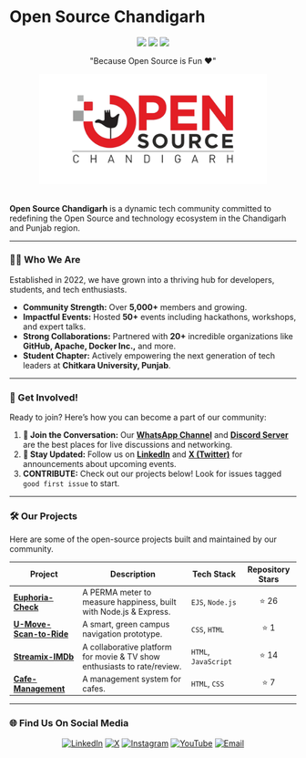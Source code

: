 # Open Source Chandigarh

<p align="center">
  <img src="https://img.shields.io/badge/Learn-✨-ff0000?style=for-the-badge"/>
  <img src="https://img.shields.io/badge/Foster-✨-ff0000?style=for-the-badge"/>
  <img src="https://img.shields.io/badge/Express-✨-ff0000?style=for-the-badge"/>
</p>

<p align="center">
  "Because Open Source is Fun ❤️"
</p>

<div align="center">
  <img src="./Images/osc-logo-new.png" alt="Open Source Chandigarh Logo" width="400px"/>
</div>

<br>

**Open Source Chandigarh** is a dynamic tech community committed to redefining the Open Source and technology ecosystem in the Chandigarh and Punjab region.

---

### 🙋‍♀️ Who We Are

Established in 2022, we have grown into a thriving hub for developers, students, and tech enthusiasts.

- **Community Strength:** Over **5,000+** members and growing.
- **Impactful Events:** Hosted **50+** events including hackathons, workshops, and expert talks.
- **Strong Collaborations:** Partnered with **20+** incredible organizations like **GitHub, Apache, Docker Inc.,** and more.
- **Student Chapter:** Actively empowering the next generation of tech leaders at **Chitkara University, Punjab**.

---

### 🚀 Get Involved!

Ready to join? Here’s how you can become a part of our community:

1.  **💬 Join the Conversation:** Our [**WhatsApp Channel**](https://www.whatsapp.com/channel/0029Va5VPcs42Dcg5T1vaB12) and [**Discord Server**](https://discord.gg/CqD6HY732h) are the best places for live discussions and networking.
2.  **🔔 Stay Updated:** Follow us on [**LinkedIn**](https://www.linkedin.com/company/open-source-chandigarh/) and [**X (Twitter)**](https://x.com/OSChandigarh) for announcements about upcoming events.
3.  **CONTRIBUTE:** Check out our projects below! Look for issues tagged `good first issue` to start.

---

### 🛠️ Our Projects

Here are some of the open-source projects built and maintained by our community.

| Project                                                                                  | Description                                                              | Tech Stack           | Repository Stars |
| ---------------------------------------------------------------------------------------- | ------------------------------------------------------------------------ | -------------------- | :--------------: |
| [**Euphoria-Check**](https://github.com/Open-Source-Chandigarh/Euphoria-Check)           | A PERMA meter to measure happiness, built with Node.js & Express.        | `EJS`, `Node.js`     |      ⭐ 26       |
| [**U-Move-Scan-to-Ride**](https://github.com/Open-Source-Chandigarh/U-Move-Scan-to-Ride-Service) | A smart, green campus navigation prototype.                              | `CSS`, `HTML`        |       ⭐ 1       |
| [**Streamix-IMDb**](https://github.com/Open-Source-Chandigarh/Streamix-IMDb)             | A collaborative platform for movie & TV show enthusiasts to rate/review. | `HTML`, `JavaScript` |      ⭐ 14       |
| [**Cafe-Management**](https://github.com/Open-Source-Chandigarh/Cafe-Management)         | A management system for cafes.                                           | `HTML`, `CSS`        |       ⭐ 7       |

---

### 🌐 Find Us On Social Media

<p align="center">
  <a href="https://www.linkedin.com/company/open-source-chandigarh/" target="_blank"><img src="https://img.shields.io/badge/LinkedIn-0077B5?style=for-the-badge&logo=linkedin&logoColor=white" alt="LinkedIn"/></a>
  <a href="https://x.com/OSChandigarh" target="_blank"><img src="https://img.shields.io/badge/X (Twitter)-000000?style=for-the-badge&logo=x&logoColor=white" alt="X"/></a>
  <a href="https://www.instagram.com/opensourcechandigarh/" target="_blank"><img src="https://img.shields.io/badge/Instagram-E4405F?style=for-the-badge&logo=instagram&logoColor=white" alt="Instagram"/></a>
  <a href="https://www.youtube.com/@opensourcechandigarh" target="_blank"><img src="https://img.shields.io/badge/YouTube-FF0000?style=for-the-badge&logo=youtube&logoColor=white" alt="YouTube"/></a>
  <a href="mailto:opensourcechandigarh@chitkara.edu.in"><img src="https://img.shields.io/badge/Email_Us-D14836?style=for-the-badge&logo=gmail&logoColor=white" alt="Email"/></a>
</p>